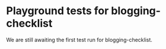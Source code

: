 # Playground tests for blogging-checklist
We are still awaiting the first test run for blogging-checklist.
